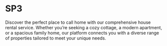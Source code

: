 # SP3
Discover the perfect place to call home with our comprehensive house rental service. Whether you’re seeking a cozy cottage, a modern apartment, or a spacious family home, our platform connects you with a diverse range of properties tailored to meet your unique needs.
